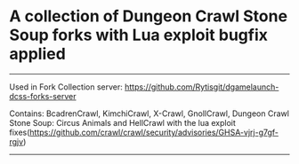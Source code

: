# A collection of Dungeon Crawl Stone Soup forks with Lua exploit bugfix applied

---
Used in Fork Collection server: https://github.com/Rytisgit/dgamelaunch-dcss-forks-server

Contains: BcadrenCrawl, KimchiCrawl, X-Crawl, GnollCrawl, Dungeon Crawl Stone Soup: Circus Animals and HellCrawl with the lua exploit fixes(https://github.com/crawl/crawl/security/advisories/GHSA-vjrj-g7gf-rgjv)

---

